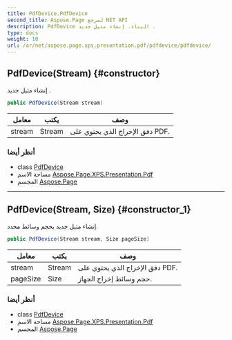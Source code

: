 ```yaml
---
title: PdfDevice.PdfDevice
second_title: Aspose.Page لمرجع NET API
description: PdfDevice البناء. إنشاء مثيل جديد .
type: docs
weight: 10
url: /ar/net/aspose.page.xps.presentation.pdf/pdfdevice/pdfdevice/
---
```

## PdfDevice(Stream) {#constructor}

إنشاء مثيل جديد .

```csharp
public PdfDevice(Stream stream)
```

| معامل | يكتب | وصف |
| --- | --- | --- |
| stream | Stream | دفق الإخراج الذي يحتوي على PDF. |

### أنظر أيضا

* class [PdfDevice](../)
* مساحة الاسم [Aspose.Page.XPS.Presentation.Pdf](../../pdfdevice/)
* المجسم [Aspose.Page](../../../)

---

## PdfDevice(Stream, Size) {#constructor_1}

إنشاء مثيل جديد بحجم وسائط محدد.

```csharp
public PdfDevice(Stream stream, Size pageSize)
```

| معامل | يكتب | وصف |
| --- | --- | --- |
| stream | Stream | دفق الإخراج الذي يحتوي على PDF. |
| pageSize | Size | حجم وسائط إخراج الجهاز. |

### أنظر أيضا

* class [PdfDevice](../)
* مساحة الاسم [Aspose.Page.XPS.Presentation.Pdf](../../pdfdevice/)
* المجسم [Aspose.Page](../../../)


